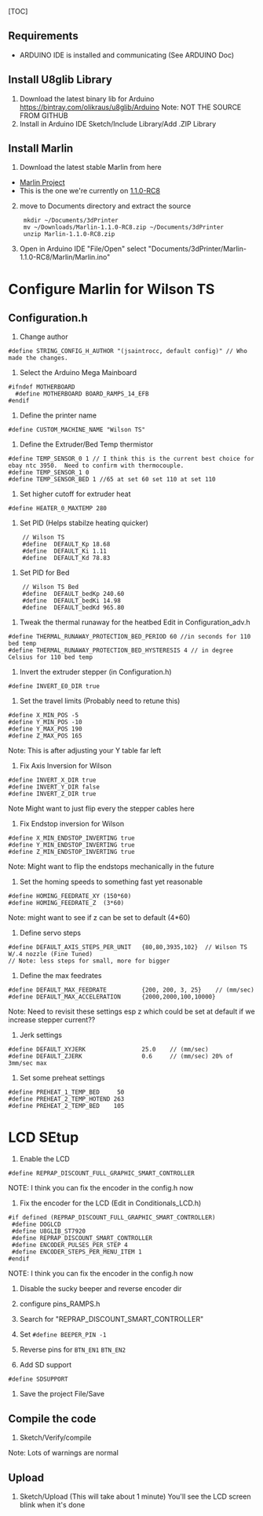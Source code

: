 [TOC]

## Requirements

* ARDUINO IDE is installed and communicating (See ARDUINO Doc)

## Install U8glib Library
1. Download the latest binary lib for Arduino
    https://bintray.com/olikraus/u8glib/Arduino
    Note: NOT THE SOURCE FROM GITHUB
3. Install in Arduino IDE
    Sketch/Include Library/Add .ZIP Library

## Install Marlin
1. Download the latest stable Marlin from here
* [Marlin Project](https://github.com/MarlinFirmware/Marlin/releases)
* This is the one we're currently on
[1.1.0-RC8](https://github.com/MarlinFirmware/Marlin/archive/1.1.0-RC8.zip)
2. move to Documents directory and extract the source

        mkdir ~/Documents/3dPrinter
        mv ~/Downloads/Marlin-1.1.0-RC8.zip ~/Documents/3dPrinter
        unzip Marlin-1.1.0-RC8.zip
        
3. Open in Arduino IDE
    "File/Open" select "Documents/3dPrinter/Marlin-1.1.0-RC8/Marlin/Marlin.ino"
    
# Configure Marlin for Wilson TS
## Configuration.h
1. Change author
```
#define STRING_CONFIG_H_AUTHOR "(jsaintrocc, default config)" // Who made the changes.
```
1. Select the Arduino Mega Mainboard
```
#ifndef MOTHERBOARD
  #define MOTHERBOARD BOARD_RAMPS_14_EFB
#endif
```
1. Define the printer name
```
#define CUSTOM_MACHINE_NAME "Wilson TS"
```
1. Define the Extruder/Bed Temp thermistor
```
#define TEMP_SENSOR_0 1 // I think this is the current best choice for ebay ntc 3950.  Need to confirm with thermocouple.
#define TEMP_SENSOR_1 0
#define TEMP_SENSOR_BED 1 //65 at set 60 set 110 at set 110
```
1. Set higher cutoff for extruder heat
```
#define HEATER_0_MAXTEMP 280
```
1. Set PID (Helps stabilze heating quicker)
```
    // Wilson TS
    #define  DEFAULT_Kp 18.68
    #define  DEFAULT_Ki 1.11
    #define  DEFAULT_Kd 78.83
```
1. Set PID for Bed
```
    // Wilson TS Bed
    #define  DEFAULT_bedKp 240.60
    #define  DEFAULT_bedKi 14.98
    #define  DEFAULT_bedKd 965.80
```
1. Tweak the thermal runaway for the heatbed
Edit in Configuration_adv.h
```
#define THERMAL_RUNAWAY_PROTECTION_BED_PERIOD 60 //in seconds for 110 bed temp
#define THERMAL_RUNAWAY_PROTECTION_BED_HYSTERESIS 4 // in degree Celsius for 110 bed temp
```
1. Invert the extruder stepper (in Configuration.h)
```
#define INVERT_E0_DIR true
```
1. Set the travel limits (Probably need to retune this)
```
#define X_MIN_POS -5
#define Y_MIN_POS -10
#define Y_MAX_POS 190
#define Z_MAX_POS 165
```
Note: This is after adjusting your Y table far left

1. Fix Axis Inversion for Wilson
```
#define INVERT_X_DIR true
#define INVERT_Y_DIR false
#define INVERT_Z_DIR true
```
Note Might want to just flip every the stepper cables here
1. Fix Endstop inversion for Wilson
```
#define X_MIN_ENDSTOP_INVERTING true
#define Y_MIN_ENDSTOP_INVERTING true
#define Z_MIN_ENDSTOP_INVERTING true
```
Note: Might want to flip the endstops mechanically in the future
1. Set the homing speeds to something fast yet reasonable
```
#define HOMING_FEEDRATE_XY (150*60)
#define HOMING_FEEDRATE_Z  (3*60)
```
Note: might want to see if z can be set to default (4*60)
1. Define servo steps
```
#define DEFAULT_AXIS_STEPS_PER_UNIT   {80,80,3935,102}  // Wilson TS W/.4 nozzle (Fine Tuned)
// Note: less steps for small, more for bigger
```
1. Define the max feedrates
```
#define DEFAULT_MAX_FEEDRATE          {200, 200, 3, 25}    // (mm/sec)
#define DEFAULT_MAX_ACCELERATION      {2000,2000,100,10000}
```
Note: Need to revisit these settings esp z which could be set at default if we increase stepper current??
1. Jerk settings
```
#define DEFAULT_XYJERK                25.0    // (mm/sec)
#define DEFAULT_ZJERK                 0.6     // (mm/sec) 20% of 3mm/sec max
```
1. Set some preheat settings
```
#define PREHEAT_1_TEMP_BED     50
#define PREHEAT_2_TEMP_HOTEND 263
#define PREHEAT_2_TEMP_BED    105
```
# LCD SEtup
1. Enable the LCD
```
#define REPRAP_DISCOUNT_FULL_GRAPHIC_SMART_CONTROLLER
```
NOTE: I think you can fix the encoder in the config.h now
1. Fix the encoder for the LCD (Edit in Conditionals_LCD.h)
```
#if defined (REPRAP_DISCOUNT_FULL_GRAPHIC_SMART_CONTROLLER)
 #define DOGLCD
 #define U8GLIB_ST7920
 #define REPRAP_DISCOUNT_SMART_CONTROLLER
 #define ENCODER_PULSES_PER_STEP 4
 #define ENCODER_STEPS_PER_MENU_ITEM 1
#endif
```
NOTE: I think you can fix the encoder in the config.h now
1. Disable the sucky beeper and reverse encoder dir
  1. configure pins_RAMPS.h
  2. Search for "REPRAP_DISCOUNT_SMART_CONTROLLER"
  3. Set `#define BEEPER_PIN -1`
  4. Reverse pins for `BTN_EN1` `BTN_EN2`

1. Add SD support
```
#define SDSUPPORT
```

1. Save the project
    File/Save

## Compile the code
1. Sketch/Verify/compile

Note: Lots of warnings are normal
## Upload
1. Sketch/Upload (This will take about 1 minute) You'll see the LCD screen blink when it's done
<!--stackedit_data:
eyJoaXN0b3J5IjpbMTcxNTU3ODQ4OF19
-->